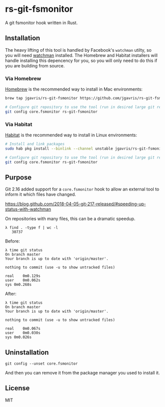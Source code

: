 # rs-git-fsmonitor

A git fsmonitor hook written in Rust.

## Installation

The heavy lifting of this tool is handled by Facebook's `watchman` utilty, so you will need [watchman](https://facebook.github.io/watchman/docs/install.html) installed.
The Homebrew and Habitat installers will handle installing this depencency for you, so you will only need to do this if you are building from source.

### Via Homebrew

[Homebrew](https://brew.sh/) is the recommended way to install in Mac environments:

```bash
brew tap jgavris/rs-git-fsmonitor https://github.com/jgavris/rs-git-fsmonitor.git && brew install rs-git-fsmonitor

# Configure git repository to use the tool (run in desired large git repository):
git config core.fsmonitor rs-git-fsmonitor
```

### Via Habitat

[Habitat](https://habitat.sh) is the recommended way to install in Linux environments:

```bash
# Install and link packages
sudo hab pkg install --binlink --channel unstable jgavris/rs-git-fsmonitor

# Configure git repository to use the tool (run in desired large git repository):
git config core.fsmonitor rs-git-fsmonitor
```

## Purpose

Git 2.16 added support for a `core.fsmonitor` hook to allow an external tool to inform it which files have changed.

https://blog.github.com/2018-04-05-git-217-released/#speeding-up-status-with-watchman

On repositories with many files, this can be a dramatic speedup.

```shell
λ find . -type f | wc -l
   30737
```

Before:

```shell
λ time git status
On branch master
Your branch is up to date with 'origin/master'.

nothing to commit (use -u to show untracked files)

real	0m0.129s
user	0m0.062s
sys	0m0.268s
```

After:

```shell
λ time git status
On branch master
Your branch is up to date with 'origin/master'.

nothing to commit (use -u to show untracked files)

real	0m0.067s
user	0m0.030s
sys	0m0.026s
```

## Uninstallation

```
git config --unset core.fsmonitor
```

And then you can remove it from the package manager you used to install it.

## License

MIT
